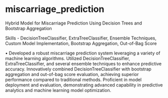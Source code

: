 # miscarriage_prediction
Hybrid Model for Miscarriage Prediction Using Decision Trees and Bootstrap Aggregation

Skills - DecisionTreeClassifier, ExtraTreeClassifier, Ensemble Techniques, Custom Model Implementation, Bootstrap Aggregation, Out-of-Bag Score

• Developed a robust miscarriage prediction system leveraging a variety of machine learning algorithms. Utilized DecisionTreeClassifier, ExtraTreeClassifier, and several ensemble techniques to enhance predictive accuracy. Innovatively combined DecisionTreeClassifier with bootstrap aggregation and out-of-bag score evaluation, achieving superior performance compared to traditional methods. Proficient in model deployment and evaluation, demonstrating advanced capability in predictive analytics and machine learning model optimization.
